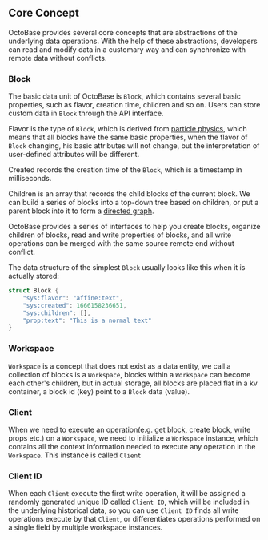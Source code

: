 ## Core Concept

OctoBase provides several core concepts that are abstractions of the underlying data operations. With the help of these abstractions, developers can read and modify data in a customary way and can synchronize with remote data without conflicts.

### Block

The basic data unit of OctoBase is `Block`, which contains several basic properties, such as flavor, creation time, children and so on. Users can store custom data in `Block` through the API interface.

Flavor is the type of `Block`, which is derived from [particle physics](<https://en.wikipedia.org/wiki/Flavour_(particle_physics)>), which means that all blocks have the same basic properties, when the flavor of `Block` changing, his basic attributes will not change, but the interpretation of user-defined attributes will be different.

Created records the creation time of the `Block`, which is a timestamp in milliseconds.

Children is an array that records the child blocks of the current block. We can build a series of blocks into a top-down tree based on children, or put a parent block into it to form a [directed graph](https://en.wikipedia.org/wiki/Directed_graph).

OctoBase provides a series of interfaces to help you create blocks, organize children of blocks, read and write properties of blocks, and all write operations can be merged with the same source remote end without conflict.

The data structure of the simplest `Block` usually looks like this when it is actually stored:

```rust
struct Block {
    "sys:flavor": "affine:text",
    "sys:created": 1666158236651,
    "sys:children": [],
    "prop:text": "This is a normal text"
}
```

### Workspace

`Workspace` is a concept that does not exist as a data entity, we call a collection of blocks is a `Workspace`, blocks within a `Workspace` can become each other's children, but in actual storage, all blocks are placed flat in a kv container, a block id (key) point to a `Block` data (value).

### Client

When we need to execute an operation(e.g. get block, create block, write props etc.) on a `Workspace`, we need to initialize a `Workspace` instance, which contains all the context information needed to execute any operation in the `Workspace`. This instance is called `Client`

### Client ID

When each `Client` execute the first write operation, it will be assigned a randomly generated unique ID called `Client ID`, which will be included in the underlying historical data, so you can use `Client ID` finds all write operations execute by that `Client`, or differentiates operations performed on a single field by multiple workspace instances.
